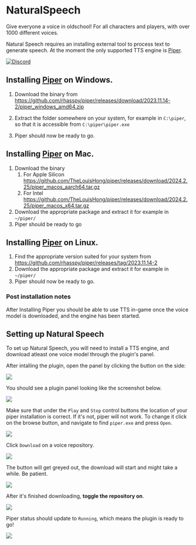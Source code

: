 # NaturalSpeech
Give everyone a voice in oldschool! For all characters and players, with over 1000 different voices.

Natural Speech requires an installing external tool to process text to generate speech. 
At the moment the only supported TTS engine is  [Piper](https://github.com/rhasspy/piper).

[![Discord](https://discord.com/api/guilds/1214848661029392405/widget.png?style=banner2)](https://discord.gg/FYPM226s)


## Installing  [Piper](https://github.com/rhasspy/piper) on Windows.

1. Download the binary from https://github.com/rhasspy/piper/releases/download/2023.11.14-2/piper_windows_amd64.zip

2. Extract the folder somewhere on your system, for example in ```C:\piper```, so that it is accessible from ```C:\piper\piper.exe```
3. Piper should now be ready to go.

## Installing  [Piper](https://github.com/TheLouisHong/piper) on Mac.
1. Download the binary
    1. For Apple Silicon https://github.com/TheLouisHong/piper/releases/download/2024.2.25/piper_macos_aarch64.tar.gz
    2. For Intel https://github.com/TheLouisHong/piper/releases/download/2024.2.25/piper_macos_x64.tar.gz
2. Download the appropriate package and extract it for example in ```~/piper/```
3. Piper should be ready to go

## Installing  [Piper](https://github.com/rhasspy/piper) on Linux.
1. Find the appropriate version suited for your system from https://github.com/rhasspy/piper/releases/tag/2023.11.14-2
2. Download the appropriate package and extract it for example in ```~/piper/```
3. Piper should now be ready to go.


### Post installation notes

After Installing Piper you should be able to use TTS in-game once the voice model is downloaded, and the engine has been started.

## Setting up Natural Speech
To set up Natural Speech, you will need to install a TTS engine, and download atleast one voice model through the plugin's panel.

After intalling the plugin, open the panel by clicking the button on the side:

![](https://mechanic.ink/img/osrs/naturalspeech-0.png)

You should see a plugin panel looking like the screenshot below.

![](https://mechanic.ink/img/osrs/naturalspeech-1.png)

Make sure that under the `Play` and `Stop` control buttons the location of your piper installation is correct.
If it's not, piper will not work. To change it click on the browse button, and navigate to find `piper.exe` and press `Open`.

![](https://mechanic.ink/img/osrs/naturalspeech-2.png)

Click `Download` on a voice repository.

![](https://mechanic.ink/img/osrs/naturalspeech-3.png)


The button will get greyed out, the download will start and might take a while. Be patient.

![](https://mechanic.ink/img/osrs/naturalspeech-4.png)

After it's finished downloading, **toggle the repository on**.

![](https://mechanic.ink/img/osrs/naturalspeech-5.png)

Piper status should update to `Running`, which means the plugin is ready to go!

![](https://mechanic.ink/img/osrs/naturalspeech-6.png)

